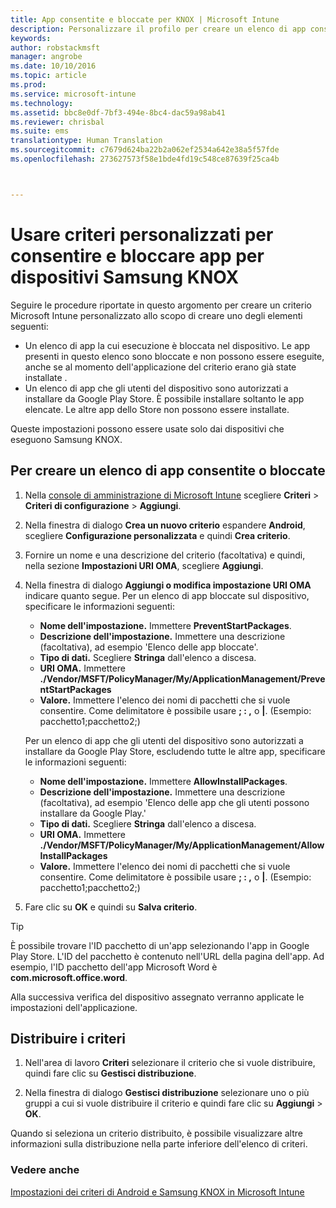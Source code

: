 ```yaml
---
title: App consentite e bloccate per KNOX | Microsoft Intune
description: Personalizzare il profilo per creare un elenco di app consentite e bloccate per KNOX.
keywords: 
author: robstackmsft
manager: angrobe
ms.date: 10/10/2016
ms.topic: article
ms.prod: 
ms.service: microsoft-intune
ms.technology: 
ms.assetid: bbc8e0df-7bf3-494e-8bc4-dac59a98ab41
ms.reviewer: chrisbal
ms.suite: ems
translationtype: Human Translation
ms.sourcegitcommit: c7679d624ba22b2a062ef2534a642e38a5f57fde
ms.openlocfilehash: 273627573f58e1bde4fd19c548ce87639f25ca4b



---
```

# Usare criteri personalizzati per consentire e bloccare app per dispositivi Samsung KNOX

Seguire le procedure riportate in questo argomento per creare un criterio Microsoft Intune personalizzato allo scopo di creare uno degli elementi seguenti:

- Un elenco di app la cui esecuzione è bloccata nel dispositivo. Le app presenti in questo elenco sono bloccate e non possono essere eseguite, anche se al momento dell'applicazione del criterio erano già state installate .
- Un elenco di app che gli utenti del dispositivo sono autorizzati a installare da Google Play Store. È possibile installare soltanto le app elencate. Le altre app dello Store non possono essere installate.

Queste impostazioni possono essere usate solo dai dispositivi che eseguono Samsung KNOX.

## Per creare un elenco di app consentite o bloccate

1. Nella [console di amministrazione di Microsoft Intune](https://manage.microsoft.com/) scegliere **Criteri** &gt; **Criteri di configurazione** &gt; **Aggiungi**.
2. Nella finestra di dialogo **Crea un nuovo criterio** espandere **Android**, scegliere **Configurazione personalizzata** e quindi **Crea criterio**.
3. Fornire un nome e una descrizione del criterio (facoltativa) e quindi, nella sezione **Impostazioni URI OMA**, scegliere **Aggiungi**.
4. Nella finestra di dialogo **Aggiungi o modifica impostazione URI OMA** indicare quanto segue. Per un elenco di app bloccate sul dispositivo, specificare le informazioni seguenti:
    
    - **Nome dell'impostazione.** Immettere **PreventStartPackages**.
    - **Descrizione dell'impostazione.** Immettere una descrizione (facoltativa), ad esempio 'Elenco delle app bloccate'.
    -   **Tipo di dati.** Scegliere **Stringa** dall'elenco a discesa.
    -   **URI OMA.** Immettere **./Vendor/MSFT/PolicyManager/My/ApplicationManagement/PreventStartPackages**
    -   **Valore.** Immettere l'elenco dei nomi di pacchetti che si vuole consentire. Come delimitatore è possibile usare **; : ,** o **|**. (Esempio: pacchetto1;pacchetto2;)

    Per un elenco di app che gli utenti del dispositivo sono autorizzati a installare da Google Play Store, escludendo tutte le altre app, specificare le informazioni seguenti:

    - **Nome dell'impostazione.** Immettere **AllowInstallPackages**.
    - **Descrizione dell'impostazione.** Immettere una descrizione (facoltativa), ad esempio 'Elenco delle app che gli utenti possono installare da Google Play.'
    - **Tipo di dati.** Scegliere **Stringa** dall'elenco a discesa.
    - **URI OMA.** Immettere **./Vendor/MSFT/PolicyManager/My/ApplicationManagement/AllowInstallPackages**
    - **Valore.** Immettere l'elenco dei nomi di pacchetti che si vuole consentire. Come delimitatore è possibile usare **; : ,** o **|**. (Esempio: pacchetto1;pacchetto2;)

4. Fare clic su **OK** e quindi su **Salva criterio**. 

>[!TIP]
> È possibile trovare l'ID pacchetto di un'app selezionando l'app in Google Play Store. L'ID del pacchetto è contenuto nell'URL della pagina dell'app. Ad esempio, l'ID pacchetto dell'app Microsoft Word è **com.microsoft.office.word**.

Alla successiva verifica del dispositivo assegnato verranno applicate le impostazioni dell'applicazione.


## Distribuire i criteri

1.  Nell'area di lavoro **Criteri** selezionare il criterio che si vuole distribuire, quindi fare clic su **Gestisci distribuzione**.

2.  Nella finestra di dialogo **Gestisci distribuzione** selezionare uno o più gruppi a cui si vuole distribuire il criterio e quindi fare clic su **Aggiungi** &gt; **OK**.

 
Quando si seleziona un criterio distribuito, è possibile visualizzare altre informazioni sulla distribuzione nella parte inferiore dell'elenco di criteri.

### Vedere anche
[Impostazioni dei criteri di Android e Samsung KNOX in Microsoft Intune](android-policy-settings-in-microsoft-intune.md)



<!--HONumber=Oct16_HO2-->


